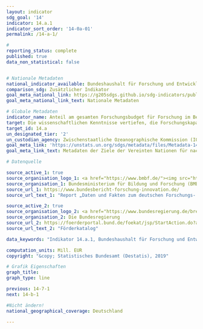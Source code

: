 ```yaml
---
layout: indicator
sdg_goal: '14'
indicator: 14.a.1
indicator_sort_order: '14-0a-01'
permalink: /14-a-1/

#
reporting_status: complete
published: true
data_non_statistical: false


# Nationale Metadaten
national_indicator_available: Bundeshaushalt für Forschung und Entwicklung im Bereich Küsten-, Ozean- und Polarforschung, Geowissenschaft
comparison_sdg: Zusätzlicher Indikator
goal_meta_national_link: https://g205sdgs.github.io/sdg-indicators/public/MetaDe/14.a.1.pdf
goal_meta_national_link_text: Nationale Metadaten

# Globale Metadaten
indicator_name: Anteil am gesamten Forschungsbudget für Forschung im Bereich der Meerestechnik
target: Die wissenschaftlichen Kenntnisse vertiefen, die Forschungskapazitäten ausbauen und Meerestechnologien weitergeben, unter Berücksichtigung der Kriterien und Leitlinien der Zwischenstaatlichen Ozeanographischen Kommission für die Weitergabe von Meerestechnologie, um die Gesundheit der Ozeane zu verbessern und den Beitrag der biologischen Vielfalt der Meere zur Entwicklung der Entwicklungsländer, insbesondere der kleinen Inselentwicklungsländer und der am wenigsten entwickelten Länder, zu verstärken
target_id: 14.a
un_designated_tier: '2'
un_custodian_agency: Zwischenstaatliche Ozeanographische Kommission (IOC)
goal_meta_link: 'https://unstats.un.org/sdgs/metadata/files/Metadata-14-0a-01.pdf'
goal_meta_link_text: Metadaten der Ziele der Vereinten Nationen für nachhaltige Entwicklung

# Datenquelle

source_active_1: true
source_organisation_logo_1: <a href="https://www.bmbf.de/"><img src="https://g205sdgs.github.io/sdg-indicators/public/logos/bmbf.png" alt="Logo BMBF" /></a>
source_organisation_1: Bundesministerium für Bildung und Forschung (BMBF)
source_url_1: https://www.bundesbericht-forschung-innovation.de/
source_url_text_1: "Report „Daten und Fakten zum deutschen Forschungs- und Innovationssystem – Datenband Bundesbericht Forschung und Innovation 2018“"

source_active_2: true
source_organisation_logo_2: <a href="https://www.bundesregierung.de/breg-de"><img src="https://g205sdgs.github.io/sdg-indicators/public/logos/bundesregierung.png" alt="Logo Bundesregierung" /></a>
source_organisation_2: Die Bundesregierung
source_url_2: https://foerderportal.bund.de/foekat/jsp/StartAction.do?actionMode=list
source_url_text_2: "Förderkatalog"

data_keywords: "Indikator 14.a.1, Bundeshaushalt für Forschung und Entwicklung im Bereich Küsten-, Ozean- und Polarforschung, Geowissenschaft, Zwischenstaatliche Ozeanographische Kommission (IOC)"

computation_units: Mill. EUR
copyright: "&copy; Statistisches Bundesamt (Destatis), 2019"

# Grafik Eigenschaften
graph_title:
graph_type: line

previous: 14-7-1
next: 14-b-1

#Nicht ändern!
national_geographical_coverage: Deutschland

---
```

